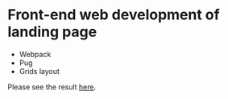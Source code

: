 <h1>Front-end web development of landing page</h1>

<ul>
  <li>Webpack</li>
  <li>Pug</li>
  <li>Grids layout</li>
</ul>

<p>Please see the result <a href="https://lastavenka.github.io/take/build/index.html" target="_blank">here</a>.</p>
